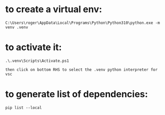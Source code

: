 


# to create a virtual env:
`C:\Users\roger\AppData\Local\Programs\Python\Python310\python.exe -m venv .venv`

# to activate it:
`.\.venv\Scripts\Activate.ps1`

`then click on bottom RHS to select the .venv python interpreter for vsc`

# to generate list of dependencies:
`pip list --local`